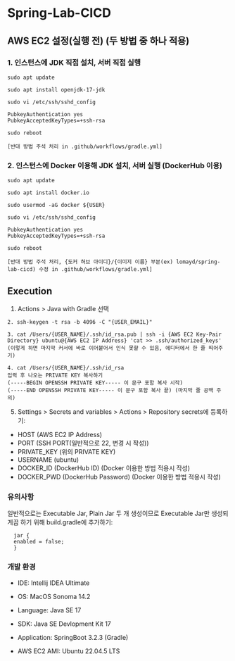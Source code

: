 # Spring-Lab-CICD

## AWS EC2 설정(실행 전) (두 방법 중 하나 적용)

### 1. 인스턴스에 JDK 직접 설치, 서버 직접 실행
```
sudo apt update

sudo apt install openjdk-17-jdk
```

```
sudo vi /etc/ssh/sshd_config

PubkeyAuthentication yes
PubkeyAcceptedKeyTypes=+ssh-rsa

sudo reboot
```

```
[반대 방법 주석 처리 in .github/workflows/gradle.yml] 
```


### 2. 인스턴스에 Docker 이용해 JDK 설치, 서버 실행 (DockerHub 이용)
```
sudo apt update

sudo apt install docker.io

sudo usermod -aG docker ${USER}
```

```
sudo vi /etc/ssh/sshd_config

PubkeyAuthentication yes
PubkeyAcceptedKeyTypes=+ssh-rsa

sudo reboot
```

```
[반대 방법 주석 처리, {도커 허브 아이디}/{이미지 이름} 부분(ex) lomayd/spring-lab-cicd) 수정 in .github/workflows/gradle.yml]
```

## Execution 
1.  Actions > Java with Gradle 선택

```
2. ssh-keygen -t rsa -b 4096 -C "{USER_EMAIL}"
```

```
3. cat /Users/{USER_NAME}/.ssh/id_rsa.pub | ssh -i {AWS EC2 Key-Pair Directory} ubuntu@{AWS EC2 IP Address} 'cat >> .ssh/authorized_keys'
(이렇게 하면 마지막 커서에 바로 이어붙어서 인식 못할 수 있음, 에디터에서 한 줄 띄어주기)
```

```
4. cat /Users/{USER_NAME}/.ssh/id_rsa
입력 후 나오는 PRIVATE KEY 복사하기
(-----BEGIN OPENSSH PRIVATE KEY----- 이 문구 포함 복사 시작)
(-----END OPENSSH PRIVATE KEY----- 이 문구 포함 복사 끝) (마지막 줄 공백 주의)
```

5. Settings > Secrets and variables > Actions > Repository secrets에 등록하기:
- HOST (AWS EC2 IP Address)
- PORT (SSH PORT(일반적으로 22, 변경 시 작성))
- PRIVATE_KEY (위의 PRIVATE KEY)
- USERNAME (ubuntu)
- DOCKER_ID (DockerHub ID) (Docker 이용한 방법 적용시 작성) 
- DOCKER_PWD (DockerHub Password) (Docker 이용한 방법 적용시 작성)

### 유의사항
일반적으로는 Executable Jar, Plain Jar 두 개 생성이므로 Executable Jar만 생성되게끔 하기 위해 build.gradle에 추가하기:

```
  jar {
  enabled = false;
  }
```

### 개발 환경
- IDE: Intellij IDEA Ultimate

- OS: MacOS Sonoma 14.2

- Language: Java SE 17

- SDK: Java SE Devlopment Kit 17

- Application: SpringBoot 3.2.3 (Gradle)

- AWS EC2 AMI: Ubuntu 22.04.5 LTS

